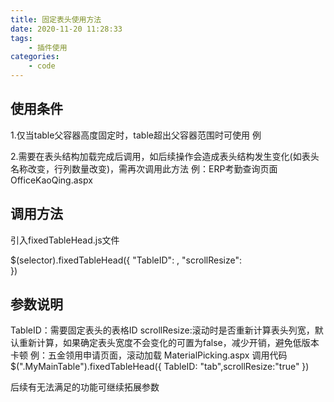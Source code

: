 ```yaml
---
title: 固定表头使用方法
date: 2020-11-20 11:28:33
tags:
    - 插件使用
categories: 
    - code
---
```


## 使用条件

1.仅当table父容器高度固定时，table超出父容器范围时可使用
例

2.需要在表头结构加载完成后调用，如后续操作会造成表头结构发生变化(如表头名称改变，行列数量改变)，需再次调用此方法
例：ERP考勤查询页面OfficeKaoQing.aspx

## 调用方法
引入fixedTableHead.js文件
<script type="text/javascript" src="../js/fixedTableHead.js?v=20201124"></script>
$(selector).fixedTableHead({
    "TableID":    ,
    "scrollResize":    
})

## 参数说明

TableID：需要固定表头的表格ID
scrollResize:滚动时是否重新计算表头列宽，默认重新计算，如果确定表头宽度不会变化的可置为false，减少开销，避免低版本卡顿
例：五金领用申请页面，滚动加载   MaterialPicking.aspx
调用代码 $(".MyMainTable").fixedTableHead({ TableID: "tab",scrollResize:"true" })

后续有无法满足的功能可继续拓展参数